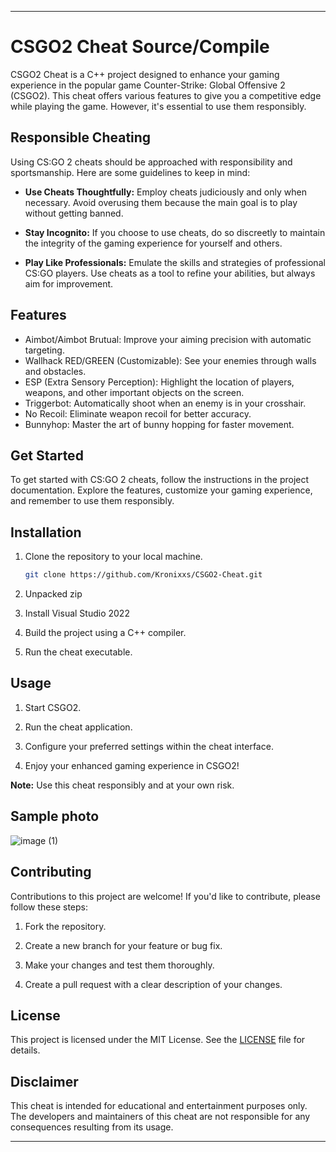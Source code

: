 

---


# CSGO2 Cheat Source/Compile

CSGO2 Cheat is a C++ project designed to enhance your gaming experience in the popular game Counter-Strike: Global Offensive 2 (CSGO2). This cheat offers various features to give you a competitive edge while playing the game. However, it's essential to use them responsibly.


## Responsible Cheating

Using CS:GO 2 cheats should be approached with responsibility and sportsmanship. Here are some guidelines to keep in mind:

- **Use Cheats Thoughtfully:** Employ cheats judiciously and only when necessary. Avoid overusing them because the main goal is to play without getting banned.

- **Stay Incognito:** If you choose to use cheats, do so discreetly to maintain the integrity of the gaming experience for yourself and others.

- **Play Like Professionals:** Emulate the skills and strategies of professional CS:GO players. Use cheats as a tool to refine your abilities, but always aim for improvement.



## Features

- Aimbot/Aimbot Brutual: Improve your aiming precision with automatic targeting.
- Wallhack RED/GREEN (Customizable): See your enemies through walls and obstacles.
- ESP (Extra Sensory Perception): Highlight the location of players, weapons, and other important objects on the screen.
- Triggerbot: Automatically shoot when an enemy is in your crosshair.
- No Recoil: Eliminate weapon recoil for better accuracy.
- Bunnyhop: Master the art of bunny hopping for faster movement.


## Get Started

To get started with CS:GO 2 cheats, follow the instructions in the project documentation. Explore the features, customize your gaming experience, and remember to use them responsibly.

## Installation

1. Clone the repository to your local machine.

   ```bash
   git clone https://github.com/Kronixxs/CSGO2-Cheat.git
   ```

2. Unpacked zip

3. Install Visual Studio 2022 

4. Build the project using a C++ compiler.

5. Run the cheat executable.


## Usage

1. Start CSGO2.

2. Run the cheat application.

3. Configure your preferred settings within the cheat interface.

4. Enjoy your enhanced gaming experience in CSGO2!

**Note:**  Use this cheat responsibly and at your own risk.

## Sample photo

![image (1)](https://github.com/MuckPro/redmemetabeta/assets/138373919/6881862e-3696-441b-bc0a-bba3521026ba)



## Contributing

Contributions to this project are welcome! If you'd like to contribute, please follow these steps:

1. Fork the repository.

2. Create a new branch for your feature or bug fix.

3. Make your changes and test them thoroughly.

4. Create a pull request with a clear description of your changes.




## License

This project is licensed under the MIT License. See the [LICENSE](LICENSE) file for details.



## Disclaimer

This cheat is intended for educational and entertainment purposes only. The developers and maintainers of this cheat are not responsible for any consequences resulting from its usage.


---